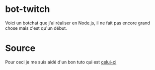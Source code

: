 # bot-twitch

Voici un botchat que j'ai réaliser en Node.js, il ne fait pas encore grand chose mais c'est qu'un début. 

# Source 

Pour ceci je me suis aidé d'un bon tuto qui est [celui-ci](https://www.supinfo.com/articles/single/2699-realisez-bot-twitch-nodejs)

